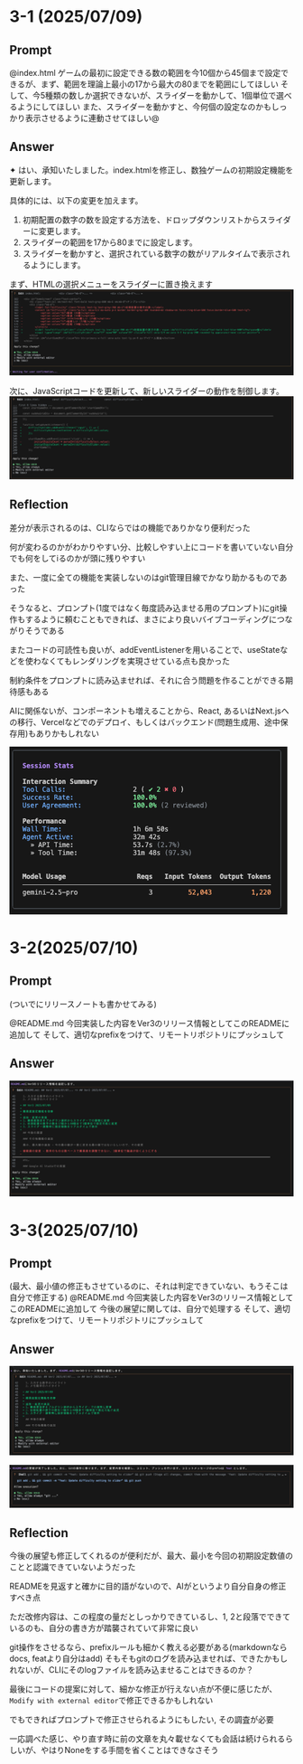 # 3-1 (2025/07/09)
## Prompt

@index.html
ゲームの最初に設定できる数の範囲を今10個から45個まで設定できるが、まず、範囲を理論上最小の17から最大の80までを範囲にしてほしい
そして、今5種類の数しか選択できないが、スライダーを動かして、1個単位で選べるようにしてほしい
また、スライダーを動かすと、今何個の設定なのかもしっかり表示させるように連動させてほしい@

## Answer
✦ はい、承知いたしました。index.htmlを修正し、数独ゲームの初期設定機能を更新します。

  具体的には、以下の変更を加えます。


   1. 初期配置の数字の数を設定する方法を、ドロップダウンリストからスライダーに変更します。
   2. スライダーの範囲を17から80までに設定します。
   3. スライダーを動かすと、選択されている数字の数がリアルタイムで表示されるようにします。


  まず、HTMLの選択メニューをスライダーに置き換えます
  ![alt text](answer3-1-1.png)

  次に、JavaScriptコードを更新して、新しいスライダーの動作を制御します。
  ![alt text](answer3-1-2.png)

## Reflection

差分が表示されるのは、CLIならではの機能でありかなり便利だった

何が変わるのかがわかりやすい分、比較しやすい上にコードを書いていない自分でも何をしてiるのかが頭に残りやすい

また、一度に全ての機能を実装しないのはgit管理目線でかなり助かるものであった

そうなると、プロンプト(1度ではなく毎度読み込ませる用のプロンプト)にgit操作もするように頼むこともできれば、まさにより良いバイブコーディングにつながりそうである

またコードの可読性も良いが、addEventListenerを用いることで、useStateなどを使わなくてもレンダリングを実現させている点も良かった

制約条件をプロンプトに読み込ませれば、それに合う問題を作ることができる期待感もある

AIに関係ないが、コンポーネントも増えることから、React, あるいはNext.jsへの移行、Vercelなどでのデプロイ、もしくはバックエンド(問題生成用、途中保存用)もありかもしれない

![alt text](tokenResult.png)

# 3-2(2025/07/10)
## Prompt

(ついでにリリースノートも書かせてみる)

@README.md
今回実装した内容をVer3のリリース情報としてこのREADMEに追加して
そして、適切なprefixをつけて、リモートリポジトリにプッシュして

## Answer
![alt text](answer3-2-1.png)

# 3-3(2025/07/10)
## Prompt

(最大、最小値の修正もさせているのに、それは判定できていない、もうそこは自分で修正する)
@README.md
今回実装した内容をVer3のリリース情報としてこのREADMEに追加して
今後の展望に関しては、自分で処理する
そして、適切なprefixをつけて、リモートリポジトリにプッシュして

## Answer
![alt text](answer3-3-1.png)

![alt text](answer3-3-2.png)

## Reflection

今後の展望も修正してくれるのが便利だが、最大、最小を今回の初期設定数値のことと認識できていないようだった

READMEを見返すと確かに目的語がないので、AIがというより自分自身の修正すべき点

ただ改修内容は、この程度の量だとしっかりできているし、1, 2と段落でできているのも、自分の書き方が踏襲されていて非常に良い

git操作をさせるなら、prefixルールも細かく教える必要がある(markdownならdocs, featより自分はadd)
そもそもgitのログを読み込ませれば、できたかもしれないが、CLIにそのlogファイルを読み込ませることはできるのか？

最後にコードの提案に対して、細かな修正が行えない点が不便に感じたが、
`Modify with external editor`で修正できるかもしれない

でもできればプロンプトで修正させられるようにもしたい, その調査が必要

一応調べた感じ、やり直す時に前の文章を丸々載せなくても会話は続けられるらしいが、やはりNoneをする手間を省くことはできなさそう
